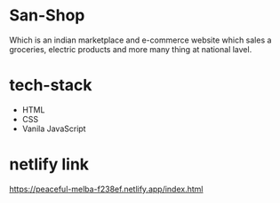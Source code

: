 # San-Shop

Which is an indian marketplace and e-commerce website which sales a groceries, electric products and more many thing at national lavel.

# tech-stack

- HTML
- CSS
- Vanila JavaScript

# netlify link

https://peaceful-melba-f238ef.netlify.app/index.html
